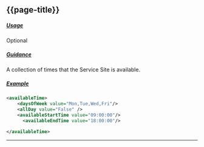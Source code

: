 ## {{page-title}}

<h5><ins>Usage</ins></h5>

<span class="mro-circle optional" title="Optional"></span> Optional

<h5><ins>Guidance</ins></h5>
	
A collection of times that the Service Site is available.


<h5><ins>Example</ins></h5>

```xml
<availableTime>
    <daysOfWeek value="Mon,Tue,Wed,Fri"/>
    <allDay value="False" />
    <availableStartTime value="09:00:00"/>
      <availableEndTime value="18:00:00"/>

</availableTime>
```

---

